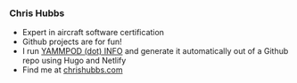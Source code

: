 ### Chris Hubbs
- Expert in aircraft software certification
- Github projects are for fun!
- I run [YAMMPOD (dot) INFO](https://yammpod.info) and generate it automatically out of a Github repo using Hugo and Netlify
- Find me at [chrishubbs.com](https://chrishubbs.com)

<!---
cjhubbs/cjhubbs is a ✨ special ✨ repository because its `README.md` (this file) appears on your GitHub profile.
You can click the Preview link to take a look at your changes.
--->
